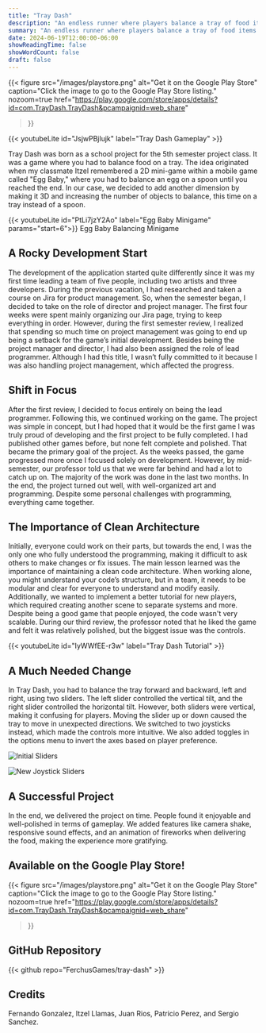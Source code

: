 ```yaml
---
title: "Tray Dash"
description: "An endless runner where players balance a tray of food items and deliver them to their destination. Available on the Google Play Store."
summary: "An endless runner where players balance a tray of food items and deliver them to their destination. Available on the Google Play Store."
date: 2024-06-19T12:00:00-06:00
showReadingTime: false
showWordCount: false
draft: false
---
```

{{< figure
    src="/images/playstore.png"
    alt="Get it on the Google Play Store"
    caption="Click the image to go to the Google Play Store listing."
    nozoom=true
    href="https://play.google.com/store/apps/details?id=com.TrayDash.TrayDash&pcampaignid=web_share"
>}}

{{< youtubeLite id="JsjwPBjlujk" label="Tray Dash Gameplay" >}}

Tray Dash was born as a school project for the 5th semester project class. It was a game where you had to balance food on a tray. The idea originated when my classmate Itzel remembered a 2D mini-game within a mobile game called "Egg Baby," where you had to balance an egg on a spoon until you reached the end. In our case, we decided to add another dimension by making it 3D and increasing the number of objects to balance, this time on a tray instead of a spoon.

{{< youtubeLite id="PtLi7jzY2Ao" label="Egg Baby Minigame" params="start=6">}}
Egg Baby Balancing Minigame


## A Rocky Development Start 

The development of the application started quite differently since it was my first time leading a team of five people, including two artists and three developers. During the previous vacation, I had researched and taken a course on Jira for product management. So, when the semester began, I decided to take on the role of director and project manager. The first four weeks were spent mainly organizing our Jira page, trying to keep everything in order. However, during the first semester review, I realized that spending so much time on project management was going to end up being a setback for the game’s initial development. Besides being the project manager and director, I had also been assigned the role of lead programmer. Although I had this title, I wasn’t fully committed to it because I was also handling project management, which affected the progress.

## Shift in Focus

After the first review, I decided to focus entirely on being the lead programmer. Following this, we continued working on the game. The project was simple in concept, but I had hoped that it would be the first game I was truly proud of developing and the first project to be fully completed. I had published other games before, but none felt complete and polished. That became the primary goal of the project. As the weeks passed, the game progressed more once I focused solely on development. However, by mid-semester, our professor told us that we were far behind and had a lot to catch up on. The majority of the work was done in the last two months. In the end, the project turned out well, with well-organized art and programming. Despite some personal challenges with programming, everything came together.

## The Importance of Clean Architecture

Initially, everyone could work on their parts, but towards the end, I was the only one who fully understood the programming, making it difficult to ask others to make changes or fix issues. The main lesson learned was the importance of maintaining a clean code architecture. When working alone, you might understand your code’s structure, but in a team, it needs to be modular and clear for everyone to understand and modify easily. Additionally, we wanted to implement a better tutorial for new players, which required creating another scene to separate systems and more. Despite being a good game that people enjoyed, the code wasn't very scalable. During our third review, the professor noted that he liked the game and felt it was relatively polished, but the biggest issue was the controls.

{{< youtubeLite id="IyWWfEE-r3w" label="Tray Dash Tutorial" >}}

## A Much Needed Change

In Tray Dash, you had to balance the tray forward and backward, left and right, using two sliders. The left slider controlled the vertical tilt, and the right slider controlled the horizontal tilt. However, both sliders were vertical, making it confusing for players. Moving the slider up or down caused the tray to move in unexpected directions. We switched to two joysticks instead, which made the controls more intuitive. We also added toggles in the options menu to invert the axes based on player preference.

![Initial Sliders](/images/tray-dash/previous-sliders.png "Previous Sliders")

![New Joystick Sliders](/images/tray-dash/improved-sliders.png "Improved Sliders")

## A Successful Project 

In the end, we delivered the project on time. People found it enjoyable and well-polished in terms of gameplay. We added features like camera shake, responsive sound effects, and an animation of fireworks when delivering the food, making the experience more gratifying.

## Available on the Google Play Store!

{{< figure
    src="/images/playstore.png"
    alt="Get it on the Google Play Store"
    caption="Click the image to go to the Google Play Store listing."
    nozoom=true
    href="https://play.google.com/store/apps/details?id=com.TrayDash.TrayDash&pcampaignid=web_share"
>}}


## GitHub Repository

{{< github repo="FerchusGames/tray-dash" >}}

## Credits
Fernando Gonzalez, Itzel Llamas, Juan Rios, Patricio Perez, and Sergio Sanchez.